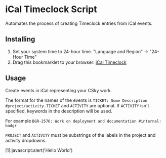 # iCal Timeclock Script

Automates the process of creating Timeclock entries from iCal events.

## Installing

1. Set your system time to 24-hour time. "Language and Region" -> "24-Hour Time"
2. Drag this bookmarklet to your browser: [iCal Timeclock](javascript%3A%24.getScript%28%27https%3A//raw.githubusercontent.com/Yona-Appletree/ical-timeclock/master/ical-timeclock.js)
 
## Usage

Create events in iCal representing your CSky work.

The format for the names of the events is `TICKET: Some Description #project/activity`. 
`TICKET` and `ACTIVITY` are optional. If `ACTIVITY` isn't specified, keywords in the description will be used.

For example `BGR-2576: Work on deployment and documentation #internal: badgr`

`PROJECT` and `ACTIVITY` must be substrings of the labels in the project and activity dropdowns.


[1]:javascript:alert('Hello World')